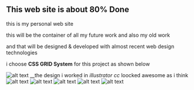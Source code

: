 ## This web site is about 80% Done
this is my personal web site

this will be the container of all my future work and also my old work

and that will be designed & developed with almost recent web design technologies 

i choose **CSS GRID System** for this project as shown below

![alt text](https://github.com/anejjar/My-Portfolio/blob/master/readme_pics/grid.png)
__the design i worked in *illustrator cc* loocked awesome as i think
![alt text](https://github.com/anejjar/My-Portfolio/blob/master/readme_pics/header.jpg)
![alt text](https://github.com/anejjar/My-Portfolio/blob/master/readme_pics/about.png)
![alt text](https://github.com/anejjar/My-Portfolio/blob/master/readme_pics/work.png)
![alt text](https://github.com/anejjar/My-Portfolio/blob/master/readme_pics/testimonials.png)
![alt text](https://github.com/anejjar/My-Portfolio/blob/master/readme_pics/contact.png)
